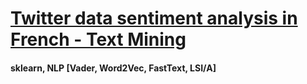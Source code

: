 # [Twitter data sentiment analysis in French - Text Mining](https://github.com/yahyakkhalid/Twitter-data-sentiment-analysis)
#### sklearn, NLP [Vader, Word2Vec, FastText, LSI/A]
